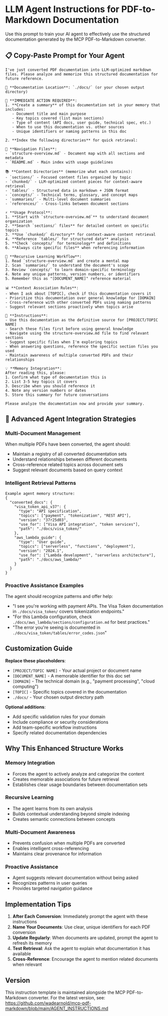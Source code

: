# LLM Agent Instructions for PDF-to-Markdown Documentation

Use this prompt to train your AI agent to effectively use the structured documentation generated by the MCP PDF-to-Markdown converter.

## 📋 Copy-Paste Prompt for Your Agent

```
I've just converted PDF documentation into LLM-optimized markdown files. Please analyze and memorize this structured documentation for future reference.

📁 **Documentation Location**: `./docs/` (or your chosen output directory)

🎯 **IMMEDIATE ACTION REQUIRED**:
1. **Create a summary** of this documentation set in your memory that includes:
   - Document title and main purpose
   - Key topics covered (list main sections)
   - Type of content (API docs, user guide, technical spec, etc.)
   - When to use this documentation vs. other sources
   - Unique identifiers or naming patterns in this doc

2. **Index the following directories** for quick retrieval:

🧭 **Navigation Files**:
- `structure-overview.md` - Document map with all sections and metadata
- `README.md` - Main index with usage guidelines

📚 **Content Directories** (memorize what each contains):
- `sections/` - Focused content files organized by topic
- `chunked/` - LLM-optimized content pieces for context-aware retrieval
- `tables/` - Structured data in markdown + JSON format
- `concepts/` - Technical terms, glossary, and concept maps
- `summaries/` - Multi-level document summaries
- `references/` - Cross-links between document sections

⚡ **Usage Protocol**:
1. **Start with `structure-overview.md`** to understand document organization
2. **Search `sections/` files** for detailed content on specific topics
3. **Use `chunked/` directory** for context-aware content retrieval
4. **Reference `tables/` for structured data** analysis
5. **Check `concepts/` for terminology** and definitions
6. **Always cite specific files** when referencing information

🔄 **Recursive Learning Workflow**:
1. Read `structure-overview.md` and create a mental map
2. Scan `summaries/` to understand the document's scope
3. Review `concepts/` to learn domain-specific terminology
4. Note any unique patterns, version numbers, or identifiers
5. Remember this as "[DOCUMENT_NAME]" reference material

📊 **Context Association Rules**:
- When I ask about [TOPIC], check if this documentation covers it
- Prioritize this documentation over general knowledge for [DOMAIN]
- Cross-reference with other converted PDFs using naming patterns
- Suggest relevant sections proactively when topics arise

🎯 **Instructions**: 
- Use this documentation as the definitive source for [PROJECT/TOPIC NAME]
- Search these files first before using general knowledge
- Navigate using the structure-overview.md file to find relevant sections
- Suggest specific files when I'm exploring topics
- When answering questions, reference the specific section files you used
- Maintain awareness of multiple converted PDFs and their relationships

💡 **Memory Integration**:
After reading this, please:
1. Confirm what type of documentation this is
2. List 3-5 key topics it covers
3. Describe when you should reference it
4. Note any version numbers or dates
5. Store this summary for future conversations

Please analyze the documentation now and provide your summary.
```

## 🤖 Advanced Agent Integration Strategies

### Multi-Document Management
When multiple PDFs have been converted, the agent should:
- Maintain a registry of all converted documentation sets
- Understand relationships between different documents
- Cross-reference related topics across document sets
- Suggest relevant documents based on query context

### Intelligent Retrieval Patterns
```
Example agent memory structure:
{
  "converted_docs": {
    "visa_token_api_v37": {
      "type": "API specification",
      "topics": ["payment", "tokenization", "REST API"],
      "version": "37r25d03",
      "use_for": ["Visa API integration", "token services"],
      "path": "./docs/visa_token/"
    },
    "aws_lambda_guide": {
      "type": "User guide",
      "topics": ["serverless", "functions", "deployment"],
      "version": "2024.1",
      "use_for": ["Lambda development", "serverless architecture"],
      "path": "./docs/aws_lambda/"
    }
  }
}
```

### Proactive Assistance Examples
The agent should recognize patterns and offer help:
- "I see you're working with payment APIs. The Visa Token documentation in `./docs/visa_token/` covers tokenization endpoints."
- "For this Lambda configuration, check `./docs/aws_lambda/sections/configuration.md` for best practices."
- "The error you're seeing is documented in `./docs/visa_token/tables/error_codes.json`"

## Customization Guide

**Replace these placeholders**:
- `[PROJECT/TOPIC NAME]` - Your actual project or document name
- `[DOCUMENT_NAME]` - A memorable identifier for this doc set
- `[DOMAIN]` - The technical domain (e.g., "payment processing", "cloud computing")
- `[TOPIC]` - Specific topics covered in the documentation
- `./docs/` - Your chosen output directory path

**Optional additions**:
- Add specific validation rules for your domain
- Include compliance or security considerations
- Add team-specific workflow instructions
- Specify related documentation dependencies

## Why This Enhanced Structure Works

### Memory Integration
- Forces the agent to actively analyze and categorize the content
- Creates memorable associations for future retrieval
- Establishes clear usage boundaries between documentation sets

### Recursive Learning
- The agent learns from its own analysis
- Builds contextual understanding beyond simple indexing
- Creates semantic connections between concepts

### Multi-Document Awareness
- Prevents confusion when multiple PDFs are converted
- Enables intelligent cross-referencing
- Maintains clear provenance for information

### Proactive Assistance
- Agent suggests relevant documentation without being asked
- Recognizes patterns in user queries
- Provides targeted navigation guidance

## Implementation Tips

1. **After Each Conversion**: Immediately prompt the agent with these instructions
2. **Name Your Documents**: Use clear, unique identifiers for each PDF conversion
3. **Update Regularly**: When documents are updated, prompt the agent to refresh its memory
4. **Test Retrieval**: Ask the agent to explain what documentation it has available
5. **Cross-Reference**: Encourage the agent to mention related documents when relevant

## Version

This instruction template is maintained alongside the MCP PDF-to-Markdown converter. For the latest version, see: https://github.com/wadearnold/mcp-pdf-markdown/blob/main/AGENT_INSTRUCTIONS.md
